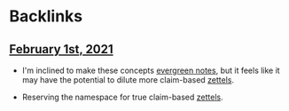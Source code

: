 
# Backlinks
## [February 1st, 2021](<February 1st, 2021.md>)
- I'm inclined to make these concepts [evergreen notes](<evergreen notes.md>), but it feels like it may have the potential to dilute more claim-based [zettels](<zettels.md>).

- Reserving the namespace for true claim-based [zettels](<zettels.md>).

